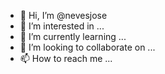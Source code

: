 - 👋 Hi, I’m @nevesjose
- 👀 I’m interested in ...
- 🌱 I’m currently learning ...
- 💞️ I’m looking to collaborate on ...
- 📫 How to reach me ...

<!---
nevesjose/nevesjose is a ✨ special ✨ repository because its `README.md` (this file) appears on your GitHub profile.
You can click the Preview link to take a look at your changes.
--->
